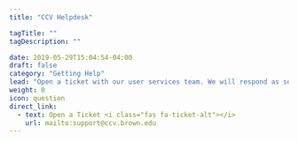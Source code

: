 ```yaml
---
title: "CCV Helpdesk"

tagTitle: ""
tagDescription: ""

date: 2019-05-29T15:04:54-04:00
draft: false
category: "Getting Help"
lead: "Open a ticket with our user services team. We will respond as soon as possible."
weight: 0
icon: question
direct_link:
  - text: Open a Ticket <i class="fas fa-ticket-alt"></i>
    url: mailto:support@ccv.brown.edu
---
```

